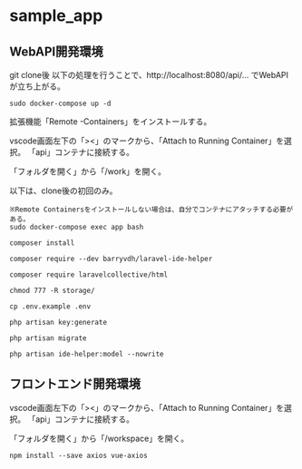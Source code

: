 # sample_app
## WebAPI開発環境
git clone後 以下の処理を行うことで、http://localhost:8080/api/... でWebAPIが立ち上がる。

```
sudo docker-compose up -d
```

拡張機能「Remote -Containers」をインストールする。

vscode画面左下の「><」のマークから、「Attach to Running Container」を選択。
「api」コンテナに接続する。

「フォルダを開く」から「/work」を開く。


以下は、clone後の初回のみ。

```
※Remote Containersをインストールしない場合は、自分でコンテナにアタッチする必要がある。
sudo docker-compose exec app bash
```

```
composer install
```

```
composer require --dev barryvdh/laravel-ide-helper
```

```
composer require laravelcollective/html
```

```
chmod 777 -R storage/
```

```
cp .env.example .env
```

```
php artisan key:generate
```

```
php artisan migrate
```

```
php artisan ide-helper:model --nowrite
```

## フロントエンド開発環境
vscode画面左下の「><」のマークから、「Attach to Running Container」を選択。
「api」コンテナに接続する。

「フォルダを開く」から「/workspace」を開く。

```
npm install --save axios vue-axios
```